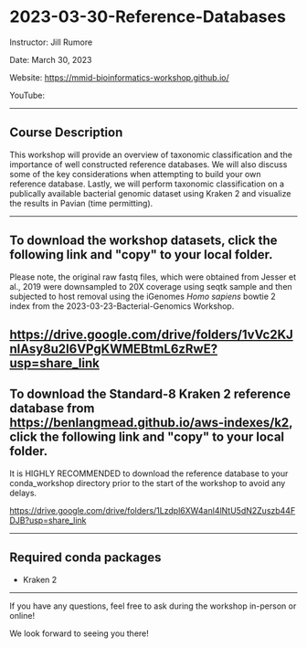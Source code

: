 # 2023-03-30-Reference-Databases
Instructor: Jill Rumore

Date: March 30, 2023

Website: https://mmid-bioinformatics-workshop.github.io/

YouTube: 

---

## Course Description 

This workshop will provide an overview of taxonomic classification and the importance of well constructed reference databases.  We will also discuss some of the key considerations when attempting to build your own reference database.  Lastly, we will perform taxonomic classification on a publically available bacterial genomic dataset using Kraken 2 and visualize the results in Pavian (time permitting). 

---

## To download the workshop datasets, click the following link and "copy" to your local folder.  
Please note, the original raw fastq files, which were obtained from Jesser et al., 2019 were downsampled to 20X coverage using seqtk sample and then subjected to host removal using the iGenomes *Homo sapiens* bowtie 2 index from the 2023-03-23-Bacterial-Genomics Workshop.

https://drive.google.com/drive/folders/1vVc2KJnlAsy8u2l6VPgKWMEBtmL6zRwE?usp=share_link
---

## To download the Standard-8 Kraken 2 reference database from https://benlangmead.github.io/aws-indexes/k2, click the following link and "copy" to your local folder.
It is HIGHLY RECOMMENDED to download the reference database to your conda_workshop directory prior to the start of the workshop to avoid any delays.

https://drive.google.com/drive/folders/1Lzdpl6XW4anl4lNtU5dN2Zuszb44FDJB?usp=share_link

---

## Required conda packages

- Kraken 2

---

If you have any questions, feel free to ask during the workshop in-person or online!

We look forward to seeing you there!
